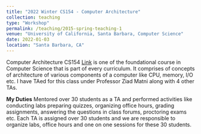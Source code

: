 ```yaml
---
title: "2022 Winter CS154 - Computer Architecture"
collection: teaching
type: "Workshop"
permalink: /teaching/2015-spring-teaching-1
venue: "University of California, Santa Barbara, Computer Science"
date: 2022-01-03
location: "Santa Barbara, CA"
---
```


Computer Architecture CS154 [Link](https://cs.ucsb.edu/education/courses/course-descriptions/computer-architecture) is one of the foundational course in Computer Science that is part of every curriculum. It comprises of concepts of architecture of various components of a computer like CPU, memory, I/O etc. I have TAed for this class under Professor Ziad Matni along with 4 other TAs. 

**My Duties**
Mentored over 30 students as a TA and performed activities like conducting labs preparing quizzes, organizing office hours, grading assignments, answering the questions in class forums, proctoring exams etc. Each TA is assigned over 30 students and we are responsible to organize labs, office hours and one on one sessions for these 30 students.  
